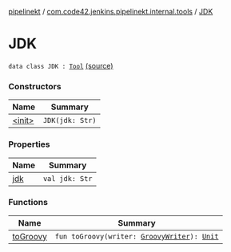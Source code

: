 [pipelinekt](../../index.md) / [com.code42.jenkins.pipelinekt.internal.tools](../index.md) / [JDK](./index.md)

# JDK

`data class JDK : `[`Tool`](../../com.code42.jenkins.pipelinekt.core/-tool.md) [(source)](https://github.com/code42/pipelinekt/tree/master/internal/src/main/kotlin/com/code42/jenkins/pipelinekt/internal/tools/JDK.kt#L7)

### Constructors

| Name | Summary |
|---|---|
| [&lt;init&gt;](-init-.md) | `JDK(jdk: Str)` |

### Properties

| Name | Summary |
|---|---|
| [jdk](jdk.md) | `val jdk: Str` |

### Functions

| Name | Summary |
|---|---|
| [toGroovy](to-groovy.md) | `fun toGroovy(writer: `[`GroovyWriter`](../../com.code42.jenkins.pipelinekt.core.writer/-groovy-writer/index.md)`): `[`Unit`](https://kotlinlang.org/api/latest/jvm/stdlib/kotlin/-unit/index.html) |
